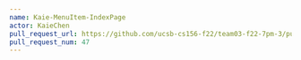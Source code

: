 ```yaml
---
name: Kaie-MenuItem-IndexPage
actor: KaieChen
pull_request_url: https://github.com/ucsb-cs156-f22/team03-f22-7pm-3/pull/47
pull_request_num: 47
---
```

